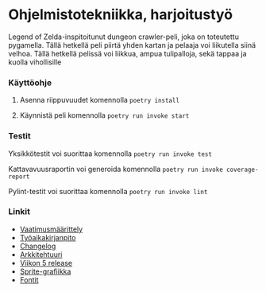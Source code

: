 # Ohjelmistotekniikka, harjoitustyö
Legend of Zelda-inspitoitunut dungeon crawler-peli, joka on toteutettu pygamella. Tällä hetkellä peli piirtä yhden kartan ja pelaaja voi liikutella siinä velhoa.
Tällä hetkellä pelissä voi liikkua, ampua tulipalloja, sekä tappaa ja kuolla
vihollisille

### Käyttöohje
1. Asenna riippuvuudet komennolla ``` poetry install ```

2. Käynnistä peli komennolla ``` poetry run invoke start ```

### Testit
Yksikkötestit voi suorittaa komennolla ``` poetry run invoke test ```

Kattavavuusraportin voi generoida komennolla ``` poetry run invoke coverage-report ```

Pylint-testit voi suorittaa komennolla ``` poetry run invoke lint ```

### Linkit
- [Vaatimusmäärittely](https://github.com/emilkivela/ot-harjoitustyo/blob/main/dokumentaatio/vaatimusmaarittely.md)
- [Työaikakirjanpito](https://github.com/emilkivela/ot-harjoitustyo/blob/main/dokumentaatio/tyoaikakirjanpito.md)
- [Changelog](https://github.com/emilkivela/ot-harjoitustyo/blob/main/dokumentaatio/changelog.md)
- [Arkkitehtuuri](https://github.com/emilkivela/ot-harjoitustyo/blob/main/dokumentaatio/arkkitehtuuri.md)
- [Viikon 5 release](https://github.com/emilkivela/ot-harjoitustyo/archive/refs/tags/viikko5.zip)
- [Sprite-grafiikka](https://opengameart.org/content/dungeon-crawl-32x32-tiles)
- [Fontit](https://int10h.org/oldschool-pc-fonts/download/)
